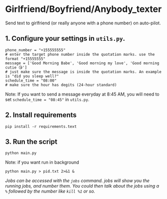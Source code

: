 # Girlfriend/Boyfriend/Anybody_texter
Send text to girlfriend (or really anyone with a phone number) on auto-pilot.

## 1. Configure your settings in `utils.py`.

```
phone_number = "+155555555"
# enter the target phone number inside the quotation marks. use the format "+15555555"
message = ['Good Morning Babe', 'Good morning my love', 'Good morning cutie 😘']
# just make sure the message is inside the quotation marks. An example is "did you sleep well?"
schedule_time = "08:00"
# make sure the hour has degits (24-hour standard)
```

Note: If you want to send a message everyday at 8:45 AM, you will need to set `schedule_time = "08:45"` in  `utils.py`.

## 2. Install requirements
```
pip install -r requirements.text
```

## 3. Run the script

```
python main.py
```

Note: if you want run in background

```
python main.py > pid.txt 2>&1 & 
```
*Jobs can be accessed with the `jobs` command. jobs will show you the running jobs, and number them. You could then talk about the jobs using a `%` followed by the number like `kill %1` or so.*